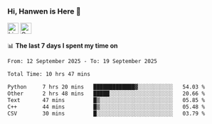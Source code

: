 ### Hi, Hanwen is Here 👋
<p>
	<a href="https://www.linkedin.com/in/liu-hanwen/"><img src="https://img.shields.io/badge/@hanwen-0A66C2?style=flat&logo=LinkedIn&logoColor=white" alt="Linkedin"  height="25px"/></a> 
	<a href="https://scholar.google.com/citations?user=HDF0su0AAAAJ"><img src="https://img.shields.io/badge/scholar-4385FE.svg?&style=plastic&logo=google-scholar&logoColor=white" alt="Google Scholar" height="25px"> </a>
</p>

📊 **The last 7 days I spent my time on** 
<!--START_SECTION:waka-->

```txt
From: 12 September 2025 - To: 19 September 2025

Total Time: 10 hrs 47 mins

Python     7 hrs 20 mins   █████████████▓░░░░░░░░░░░   54.03 %
Other      2 hrs 48 mins   █████░░░░░░░░░░░░░░░░░░░░   20.66 %
Text       47 mins         █▒░░░░░░░░░░░░░░░░░░░░░░░   05.85 %
C++        44 mins         █▒░░░░░░░░░░░░░░░░░░░░░░░   05.48 %
CSV        30 mins         █░░░░░░░░░░░░░░░░░░░░░░░░   03.79 %
```

<!--END_SECTION:waka-->


<!--
**david990917/david990917** is a ✨ _special_ ✨ repository because its `README.md` (this file) appears on your GitHub profile.

Here are some ideas to get you started:

- 🔭 I’m currently working on ...
- 🌱 I’m currently learning ...
- 👯 I’m looking to collaborate on ...
- 🤔 I’m looking for help with ...
- 💬 Ask me about ...
- 📫 How to reach me: ...
- 😄 Pronouns: ...
- ⚡ Fun fact: ...
-->
